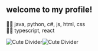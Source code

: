 ## welcome to my profile!

🌲🌲 java, python, c#, js, html, css  
🌱🌱 typescript, react  

![Cute Divider](https://media.tenor.com/6qn7evLIVqUAAAAj/cats-divider.gif)![Cute Divider](https://media.tenor.com/6qn7evLIVqUAAAAj/cats-divider.gif)
